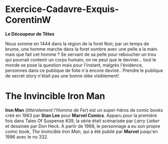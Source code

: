 # Exercice-Cadavre-Exquis-CorentinW

**Le Découpeur de Têtes**

Nous somme en 1444 dans la région de la foret Noir, par un temps de brume, une homme marche dans la foret sombre avec une pelle a la main. mais que fait cet homme ? Se servant de sa pelle pour reboucher un trou qui pourrait contenir un corps humain, on ne peut que le deviner...
tout le monde se pose la question mais pour l'instant, malgrès l'évidence, personnes dans ce publique de folie n'a encore deviné.. Prendre le publique de secret story n'était pas une bonne idée visiblement!

The Invincible Iron Man
=======================


**Iron Man** (*littéralement l'Homme de Fer*) est un super-héros de comic books créé en 1963 par **Stan Lee** pour **Marvel Comics**. Apparu pour la première fois dans Tales Of Suspense #39, la série était scénarisée par *Larry Lieber* et dessinée par Don Heck. À partir de 1968, le personnage a eu son propre comic book, *The Invincible Iron Man*, qui a été publié par **Marvel** jusqu'en 1996 avec le no 332.

